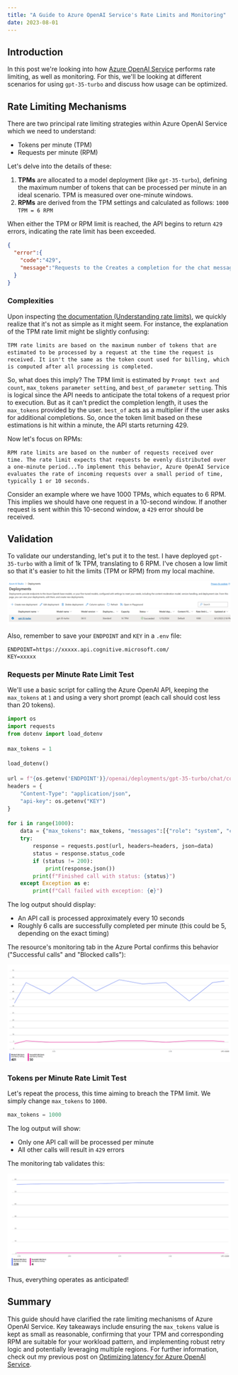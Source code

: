 ```yaml
---
title: "A Guide to Azure OpenAI Service's Rate Limits and Monitoring"
date: 2023-08-01
---
```

## Introduction

In this post we're looking into how [Azure OpenAI Service](https://azure.microsoft.com/en-us/products/cognitive-services/openai-service) performs rate limiting, as well as monitoring. For this, we'll be looking at different scenarios for using `gpt-35-turbo` and discuss how usage can be optimized.

## Rate Limiting Mechanisms

There are two principal rate limiting strategies within Azure OpenAI Service which we need to understand:

* Tokens per minute (TPM)
* Requests per minute (RPM)

Let's delve into the details of these:

1. **TPMs** are allocated to a model deployment (like `gpt-35-turbo`), defining the maximum number of tokens that can be processed per minute in an ideal scenario. TPM is measured over one-minute windows.
1. **RPMs** are derived from the TPM settings and calculated as follows: `1000 TPM = 6 RPM`

When either the TPM or RPM limit is reached, the API begins to return `429` errors, indicating the rate limit has been exceeded.

```json
{
  "error":{
    "code":"429",
    "message":"Requests to the Creates a completion for the chat message Operation under Azure OpenAI API version 2023-05-15 have exceeded call rate limit of your current OpenAI S0 pricing tier. Please retry after 5 seconds. Please go here: https://aka.ms/oai/quotaincrease if you would like to further increase the default rate limit."
  }
}
```

### Complexities

Upon inspecting [the documentation (Understanding rate limits)](https://learn.microsoft.com/en-us/azure/ai-services/openai/how-to/quota#understanding-rate-limits), we quickly realize that it's not as simple as it might seem. For instance, the explanation of the TPM rate limit might be slightly confusing:

```
TPM rate limits are based on the maximum number of tokens that are estimated to be processed by a request at the time the request is received. It isn't the same as the token count used for billing, which is computed after all processing is completed.
```

So, what does this imply? The TPM limit is estimated by `Prompt text and count`, `max_tokens parameter setting`, and `best_of parameter setting`. This is logical since the API needs to anticipate the total tokens of a request prior to execution. But as it can't predict the completion length, it uses the `max_tokens` provided by the user. `best_of` acts as a multiplier if the user asks for additional completions. So, once the token limit based on these estimations is hit within a minute, the API starts returning 429.

Now let's focus on RPMs:

```
RPM rate limits are based on the number of requests received over time. The rate limit expects that requests be evenly distributed over a one-minute period...To implement this behavior, Azure OpenAI Service evaluates the rate of incoming requests over a small period of time, typically 1 or 10 seconds.
```

Consider an example where we have 1000 TPMs, which equates to 6 RPM. This implies we should have one request in a 10-second window. If another request is sent within this 10-second window, a `429` error should be received.

## Validation

To validate our understanding, let's put it to the test. I have deployed `gpt-35-turbo` with a limit of 1k TPM, translating to 6 RPM. I've chosen a low limit so that it's easier to hit the limits (TPM or RPM) from my local machine.

![Azure OpenAI Service Model Deployment with 1k TPM](/images/turbo_model_deployment_1k_tpm.png "Azure OpenAI Service Model Deployment with 1k TPM")

Also, remember to save your `ENDPOINT` and `KEY` in a `.env` file:
```
ENDPOINT=https://xxxxx.api.cognitive.microsoft.com/
KEY=xxxxx
```

### Requests per Minute Rate Limit Test

We'll use a basic script for calling the Azure OpenAI API, keeping the `max_tokens` at `1` and using a very short prompt (each call should cost less than 20 tokens).

```python
import os
import requests
from dotenv import load_dotenv

max_tokens = 1

load_dotenv()

url = f"{os.getenv('ENDPOINT')}/openai/deployments/gpt-35-turbo/chat/completions?api-version=2023-05-15"
headers = {
    "Content-Type": "application/json",
    "api-key": os.getenv("KEY")
}

for i in range(1000):
    data = {"max_tokens": max_tokens, "messages":[{"role": "system", "content": ""},{"role": "user", "content": "Hi"}]}
    try:
        response = requests.post(url, headers=headers, json=data)
        status = response.status_code
        if (status != 200):
            print(response.json())
        print(f"Finished call with status: {status}")
    except Exception as e:
        print(f"Call failed with exception: {e}")
```

The log output should display:

* An API call is processed approximately every 10 seconds
* Roughly 6 calls are successfully completed per minute (this could be 5, depending on the exact timing)

The resource's monitoring tab in the Azure Portal confirms this behavior ("Successful calls" and "Blocked calls"):

![Azure OpenAI request per minute rate limit test](/images/azure_openai_requests_per_minute_test.png "Azure OpenAI request per minute rate limit test")

### Tokens per Minute Rate Limit Test

Let's repeat the process, this time aiming to breach the TPM limit. We simply change `max_tokens` to `1000`.

```python
max_tokens = 1000
```

The log output will show:

* Only one API call will be processed per minute
* All other calls will result in `429` errors

The monitoring tab validates this:

![Azure OpenAI tokens per minute rate limit test](/images/azure_openai_max_tokens_per_minute_test.png "Azure OpenAI tokens per minute rate limit test")

Thus, everything operates as anticipated!

## Summary

This guide should have clarified the rate limiting mechanisms of Azure OpenAI Service. Key takeaways include ensuring the `max_tokens` value is kept as small as reasonable, confirming that your TPM and corresponding RPM are suitable for your workload pattern, and implementing robust retry logic and potentially leveraging multiple regions. For further information, check out my previous post on [Optimizing latency for Azure OpenAI Service](https://clemenssiebler.com/posts/optimizing-latency-azure-openai/).